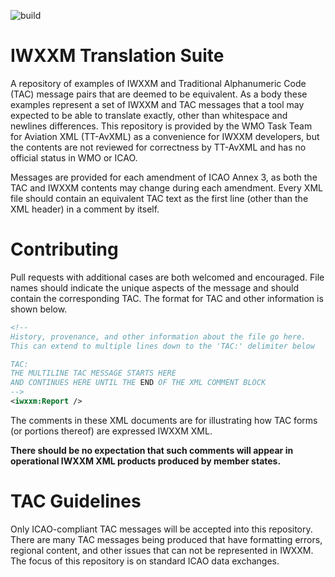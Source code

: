 ![build](https://github.com/wmo-im/iwxxm-translation/actions/workflows/build.yml/badge.svg)

# IWXXM Translation Suite
A repository of examples of IWXXM and Traditional Alphanumeric Code (TAC) message pairs that are deemed to be equivalent. As a body these examples represent
a set of IWXXM and TAC messages that a tool may expected to be able to translate exactly,
other than whitespace and newlines differences.  This repository is provided by the WMO Task Team for Aviation XML (TT-AvXML)
as a convenience for IWXXM developers, but the contents are not reviewed for correctness by TT-AvXML and has no official status in WMO or ICAO.

Messages are provided for each amendment of ICAO Annex 3, as both the TAC and IWXXM contents may change during each
amendment.  Every XML file should contain an equivalent TAC text as the first line (other than the XML header) in a comment by itself.

# Contributing
Pull requests with additional cases are both welcomed and encouraged.  File names should indicate the unique aspects
of the message and should contain the corresponding TAC.  The format for TAC and other information is shown below.

```XML
<!--
History, provenance, and other information about the file go here.
This can extend to multiple lines down to the 'TAC:' delimiter below

TAC:
THE MULTILINE TAC MESSAGE STARTS HERE
AND CONTINUES HERE UNTIL THE END OF THE XML COMMENT BLOCK
-->
<iwxxm:Report />
```
The comments in these XML documents are for illustrating how TAC forms (or portions thereof) are expressed IWXXM XML.

 **There should be no expectation that such comments will appear in operational IWXXM XML products produced by member states.**

# TAC Guidelines
Only ICAO-compliant TAC messages will be accepted into this repository.  There are many TAC messages being produced that have formatting errors, regional content, and other issues that can not be represented in IWXXM.  The focus of this repository is on standard ICAO data exchanges.
